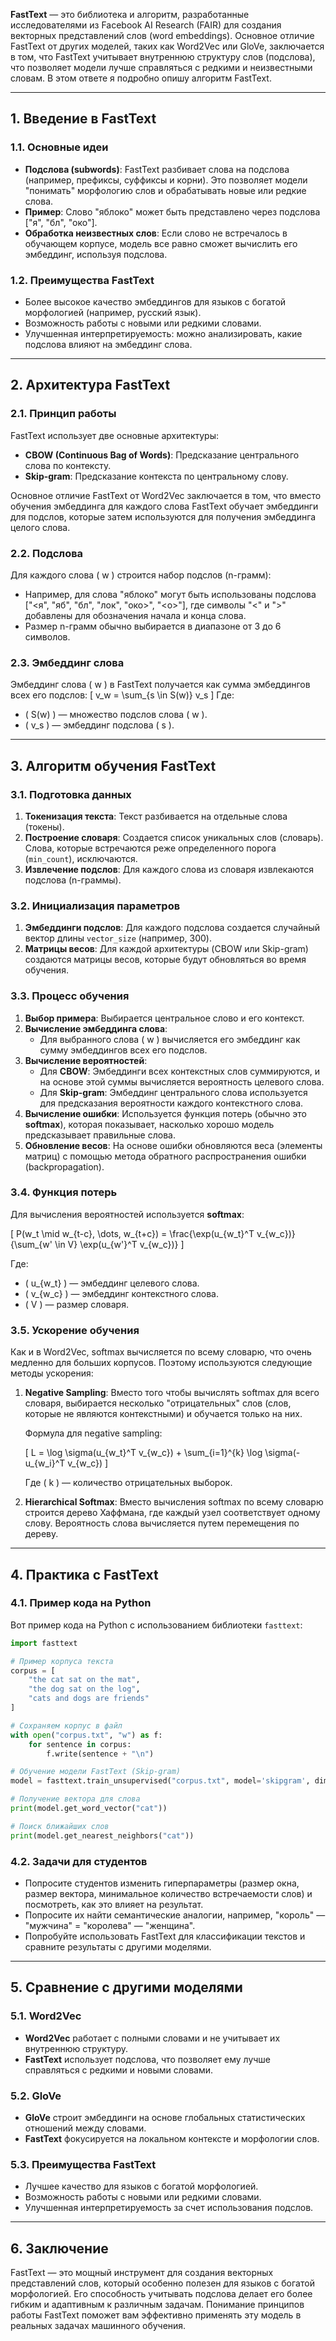 **FastText** — это библиотека и алгоритм, разработанные исследователями из Facebook AI Research (FAIR) для создания векторных представлений слов (word embeddings). Основное отличие FastText от других моделей, таких как Word2Vec или GloVe, заключается в том, что FastText учитывает внутреннюю структуру слов (подслова), что позволяет модели лучше справляться с редкими и неизвестными словам. В этом ответе я подробно опишу алгоритм FastText.

---

## **1. Введение в FastText**

### **1.1. Основные идеи**
- **Подслова (subwords)**: FastText разбивает слова на подслова (например, префиксы, суффиксы и корни). Это позволяет модели "понимать" морфологию слов и обрабатывать новые или редкие слова.
- **Пример**: Слово "яблоко" может быть представлено через подслова ["я", "бл", "око"].
- **Обработка неизвестных слов**: Если слово не встречалось в обучающем корпусе, модель все равно сможет вычислить его эмбеддинг, используя подслова.

### **1.2. Преимущества FastText**
- Более высокое качество эмбеддингов для языков с богатой морфологией (например, русский язык).
- Возможность работы с новыми или редкими словами.
- Улучшенная интерпретируемость: можно анализировать, какие подслова влияют на эмбеддинг слова.

---

## **2. Архитектура FastText**

### **2.1. Принцип работы**
FastText использует две основные архитектуры:
- **CBOW (Continuous Bag of Words)**: Предсказание центрального слова по контексту.
- **Skip-gram**: Предсказание контекста по центральному слову.

Основное отличие FastText от Word2Vec заключается в том, что вместо обучения эмбеддинга для каждого слова FastText обучает эмбеддинги для подслов, которые затем используются для получения эмбеддинга целого слова.

### **2.2. Подслова**
Для каждого слова \( w \) строится набор подслов (n-грамм):
- Например, для слова "яблоко" могут быть использованы подслова ["<я", "яб", "бл", "лок", "око>", "<о>"], где символы "<" и ">" добавлены для обозначения начала и конца слова.
- Размер n-грамм обычно выбирается в диапазоне от 3 до 6 символов.

### **2.3. Эмбеддинг слова**
Эмбеддинг слова \( w \) в FastText получается как сумма эмбеддингов всех его подслов:
\[
v_w = \sum_{s \in S(w)} v_s
\]
Где:
- \( S(w) \) — множество подслов слова \( w \).
- \( v_s \) — эмбеддинг подслова \( s \).

---

## **3. Алгоритм обучения FastText**

### **3.1. Подготовка данных**
1. **Токенизация текста**: Текст разбивается на отдельные слова (токены).
2. **Построение словаря**: Создается список уникальных слов (словарь). Слова, которые встречаются реже определенного порога (`min_count`), исключаются.
3. **Извлечение подслов**: Для каждого слова из словаря извлекаются подслова (n-граммы).

### **3.2. Инициализация параметров**
1. **Эмбеддинги подслов**: Для каждого подслова создается случайный вектор длины `vector_size` (например, 300).
2. **Матрицы весов**: Для каждой архитектуры (CBOW или Skip-gram) создаются матрицы весов, которые будут обновляться во время обучения.

### **3.3. Процесс обучения**
1. **Выбор примера**: Выбирается центральное слово и его контекст.
2. **Вычисление эмбеддинга слова**:
   - Для выбранного слова \( w \) вычисляется его эмбеддинг как сумму эмбеддингов всех его подслов.
3. **Вычисление вероятностей**:
   - Для **CBOW**: Эмбеддинги всех контекстных слов суммируются, и на основе этой суммы вычисляется вероятность целевого слова.
   - Для **Skip-gram**: Эмбеддинг центрального слова используется для предсказания вероятности каждого контекстного слова.
4. **Вычисление ошибки**: Используется функция потерь (обычно это **softmax**), которая показывает, насколько хорошо модель предсказывает правильные слова.
5. **Обновление весов**: На основе ошибки обновляются веса (элементы матриц) с помощью метода обратного распространения ошибки (backpropagation).

### **3.4. Функция потерь**
Для вычисления вероятностей используется **softmax**:

\[
P(w_t \mid w_{t-c}, \dots, w_{t+c}) = \frac{\exp(u_{w_t}^T v_{w_c})}{\sum_{w' \in V} \exp(u_{w'}^T v_{w_c})}
\]

Где:
- \( u_{w_t} \) — эмбеддинг целевого слова.
- \( v_{w_c} \) — эмбеддинг контекстного слова.
- \( V \) — размер словаря.

### **3.5. Ускорение обучения**
Как и в Word2Vec, softmax вычисляется по всему словарю, что очень медленно для больших корпусов. Поэтому используются следующие методы ускорения:

1. **Negative Sampling**: Вместо того чтобы вычислять softmax для всего словаря, выбирается несколько "отрицательных" слов (слов, которые не являются контекстными) и обучается только на них.
   
   Формула для negative sampling:

   \[
   L = \log \sigma(u_{w_t}^T v_{w_c}) + \sum_{i=1}^{k} \log \sigma(-u_{w_i}^T v_{w_c})
   \]

   Где \( k \) — количество отрицательных выборок.

2. **Hierarchical Softmax**: Вместо вычисления softmax по всему словарю строится дерево Хаффмана, где каждый узел соответствует одному слову. Вероятность слова вычисляется путем перемещения по дереву.

---

## **4. Практика с FastText**

### **4.1. Пример кода на Python**
Вот пример кода на Python с использованием библиотеки `fasttext`:

```python
import fasttext

# Пример корпуса текста
corpus = [
    "the cat sat on the mat",
    "the dog sat on the log",
    "cats and dogs are friends"
]

# Сохраняем корпус в файл
with open("corpus.txt", "w") as f:
    for sentence in corpus:
        f.write(sentence + "\n")

# Обучение модели FastText (Skip-gram)
model = fasttext.train_unsupervised("corpus.txt", model='skipgram', dim=100, ws=5, minCount=1)

# Получение вектора для слова
print(model.get_word_vector("cat"))

# Поиск ближайших слов
print(model.get_nearest_neighbors("cat"))
```

### **4.2. Задачи для студентов**
- Попросите студентов изменить гиперпараметры (размер окна, размер вектора, минимальное количество встречаемости слов) и посмотреть, как это влияет на результат.
- Попросите их найти семантические аналогии, например, "король" — "мужчина" = "королева" — "женщина".
- Попробуйте использовать FastText для классификации текстов и сравните результаты с другими моделями.

---

## **5. Сравнение с другими моделями**

### **5.1. Word2Vec**
- **Word2Vec** работает с полными словами и не учитывает их внутреннюю структуру.
- **FastText** использует подслова, что позволяет ему лучше справляться с редкими и новыми словами.

### **5.2. GloVe**
- **GloVe** строит эмбеддинги на основе глобальных статистических отношений между словами.
- **FastText** фокусируется на локальном контексте и морфологии слов.

### **5.3. Преимущества FastText**
- Лучшее качество для языков с богатой морфологией.
- Возможность работы с новыми или редкими словами.
- Улучшенная интерпретируемость за счет использования подслов.

---

## **6. Заключение**

FastText — это мощный инструмент для создания векторных представлений слов, который особенно полезен для языков с богатой морфологией. Его способность учитывать подслова делает его более гибким и адаптивным к различным задачам. Понимание принципов работы FastText поможет вам эффективно применять эту модель в реальных задачах машинного обучения.
